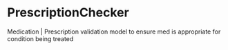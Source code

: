 # PrescriptionChecker
Medication | Prescription validation model to ensure med is appropriate for condition being treated
